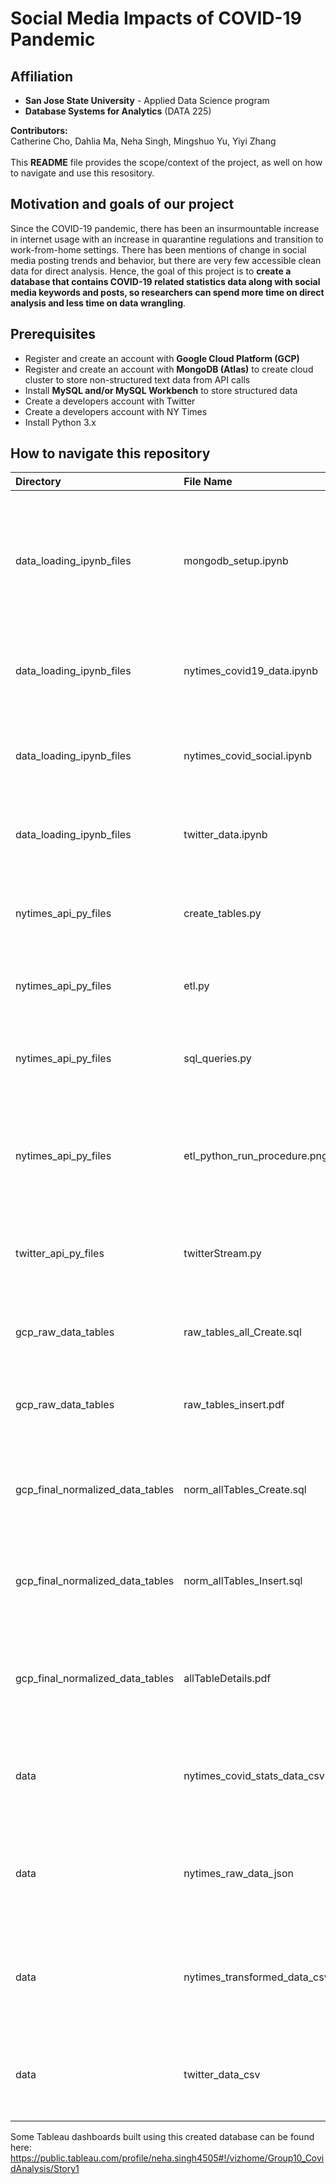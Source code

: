 # Social Media Impacts of COVID-19 Pandemic

## Affiliation
* **San Jose State University** - Applied Data Science program
* **Database Systems for Analytics** (DATA 225)

**Contributors:**<br>
Catherine Cho, Dahlia Ma, Neha Singh, Mingshuo Yu, Yiyi Zhang 
<br><br>
This **README** file provides the scope/context of the project, as well on how to navigate and use this resository.

## Motivation and goals of our project
Since the COVID-19 pandemic, there has been an insurmountable increase in internet usage with an increase in quarantine regulations and transition to work-from-home settings. There has been mentions of change in social media posting trends and behavior, but there are very few accessible clean data for direct analysis. Hence, the goal of this project is to **create a database that contains COVID-19 related statistics data along with social media keywords and posts, so researchers can spend more time on direct analysis and less time on data wrangling**.

## Prerequisites
* Register and create an account with **Google Cloud Platform (GCP)**
* Register and create an account with **MongoDB (Atlas)** to create cloud cluster to store non-structured text data from API calls
* Install **MySQL and/or MySQL Workbench** to store structured data
* Create a developers account with Twitter
* Create a developers account with NY Times
* Install Python 3.x

## How to navigate this repository
| Directory | File Name | Description |
| :-------- | :-------- | :---------- |
| data_loading_ipynb_files | mongodb_setup.ipynb | contains Python code that connects to MongoDB cloud cluster database (using a JSON file as example)  |
| data_loading_ipynb_files | nytimes_covid19_data.ipynb | contains Python code that loads NY Times COVID-19 stats data |
| data_loading_ipynb_files | nytimes_covid_social.ipynb | contains Python code to call NY Times API and loads data from call |
| data_loading_ipynb_files  | twitter_data.ipynb | contains Python code used to load CSV Twitter data  |
| nytimes_api_py_files | create_tables.py | Python file that runs data definition (DDL) queries in MySQL |
| nytimes_api_py_files | etl.py | Python file that performs ETL |
| nytimes_api_py_files | sql_queries.py | Python file that contains data manipulation (DML) SQL queries  |
| nytimes_api_py_files | etl_python_run_procedure.png | a screenshot showing how to execute the python files in command line |
| twitter_api_py_files | twitterStream.py | Python file that connects to Twitter using API (not used in project) |
| gcp_raw_data_tables | raw_tables_all_Create.sql | SQL file that contains DDL statements for raw data |
| gcp_raw_data_tables | raw_tables_insert.pdf | a PDF that shows the steps to import raw data into GCP |
| gcp_final_normalized_data_tables | norm_allTables_Create.sql | SQL file that contains DDL statements for normalized data |
| gcp_final_normalized_data_tables | norm_allTables_Insert.sql | SQL file that contains DML statements to insert normalized data |
| gcp_final_normalized_data_tables | allTableDetails.pdf | a PDF that shows the details of table creation such as field names and values |
| data | nytimes_covid_stats_data_csv | this directory contains COVID-19 statistics & mask survey data |
| data | nytimes_raw_data_json | this directory contains the raw JSON data by month from NY Times API |
| data | nytimes_transformed_data_csv | this directory contains the CSV transformed NY Times API data from JSON |
| data | twitter_data_csv | this directory contains Twitter key terms and bigrams in CSV format |

Some Tableau dashboards built using this created database can be found here:<br>
https://public.tableau.com/profile/neha.singh4505#!/vizhome/Group10_CovidAnalysis/Story1